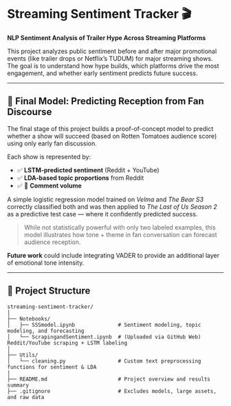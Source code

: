 # Streaming Sentiment Tracker 🎬  
**NLP Sentiment Analysis of Trailer Hype Across Streaming Platforms**

This project analyzes public sentiment before and after major promotional events (like trailer drops or Netflix’s TUDUM) for major streaming shows. The goal is to understand how hype builds, which platforms drive the most engagement, and whether early sentiment predicts future success.

---

## 🧠 Final Model: Predicting Reception from Fan Discourse

The final stage of this project builds a proof-of-concept model to predict whether a show will succeed (based on Rotten Tomatoes audience score) using only early fan discussion.

Each show is represented by:
- ✅ **LSTM-predicted sentiment** (Reddit + YouTube)
- ✅ **LDA-based topic proportions** from Reddit
- ✅ 🧮 **Comment volume**

A simple logistic regression model trained on *Velma* and *The Bear S3* correctly classified both and was then applied to *The Last of Us Season 2* as a predictive test case — where it confidently predicted success.

> While not statistically powerful with only two labeled examples, this model illustrates how tone + theme in fan conversation can forecast audience reception.

**Future work** could include integrating VADER to provide an additional layer of emotional tone intensity.

---

## 📁 Project Structure

```plaintext
streaming-sentiment-tracker/
│
├── Notebooks/
│   ├── SSSmodel.ipynb              # Sentiment modeling, topic modeling, and forecasting
│   └── ScrapingandSentiment.ipynb  # (Uploaded via GitHub Web) Reddit/YouTube scraping + LSTM labeling
│
├── Utils/
│   └── cleaning.py                 # Custom text preprocessing functions for sentiment & LDA
│
├── README.md                       # Project overview and results summary
├── .gitignore                      # Excludes models, large assets, and raw data

